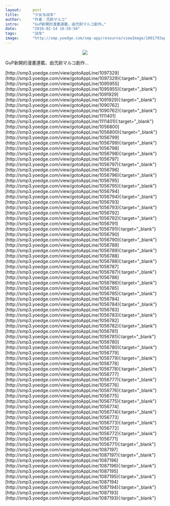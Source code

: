 ```yaml
---
layout:     post
title:      "少女与战车"
author:     "作者：弐尉マルコ"
intro:      "GuP新開的漫畫連載，由弐尉マルコ創作…"
date:       "2018-02-14 16:56:56"
tags:       "战车"
image:      "http://smp.yoedge.com/smp-app/resource/viewImage/1001793appline.png"
---
```

<div style="text-align: center">
<p><img src="http://smp.yoedge.com/smp-app/resource/viewImage/1001793appline.png"/></p>
</div>
<p class="post-meta">
<span>GuP新開的漫畫連載，由弐尉マルコ創作…</span>
</p>
[http://smp3.yoedge.com/view/gotoAppLine/1097329](http://smp3.yoedge.com/view/gotoAppLine/1097329){:target="_blank"}
[http://smp3.yoedge.com/view/gotoAppLine/1095955](http://smp3.yoedge.com/view/gotoAppLine/1095955){:target="_blank"}
[http://smp3.yoedge.com/view/gotoAppLine/1091929](http://smp3.yoedge.com/view/gotoAppLine/1091929){:target="_blank"}
[http://smp3.yoedge.com/view/gotoAppLine/1090762](http://smp3.yoedge.com/view/gotoAppLine/1090762){:target="_blank"}
[http://smp3.yoedge.com/view/gotoAppLine/1111401](http://smp3.yoedge.com/view/gotoAppLine/1111401){:target="_blank"}
[http://smp3.yoedge.com/view/gotoAppLine/1056800](http://smp3.yoedge.com/view/gotoAppLine/1056800){:target="_blank"}
[http://smp3.yoedge.com/view/gotoAppLine/1056799](http://smp3.yoedge.com/view/gotoAppLine/1056799){:target="_blank"}
[http://smp3.yoedge.com/view/gotoAppLine/1056798](http://smp3.yoedge.com/view/gotoAppLine/1056798){:target="_blank"}
[http://smp3.yoedge.com/view/gotoAppLine/1056797](http://smp3.yoedge.com/view/gotoAppLine/1056797){:target="_blank"}
[http://smp3.yoedge.com/view/gotoAppLine/1056796](http://smp3.yoedge.com/view/gotoAppLine/1056796){:target="_blank"}
[http://smp3.yoedge.com/view/gotoAppLine/1056795](http://smp3.yoedge.com/view/gotoAppLine/1056795){:target="_blank"}
[http://smp3.yoedge.com/view/gotoAppLine/1056794](http://smp3.yoedge.com/view/gotoAppLine/1056794){:target="_blank"}
[http://smp3.yoedge.com/view/gotoAppLine/1056793](http://smp3.yoedge.com/view/gotoAppLine/1056793){:target="_blank"}
[http://smp3.yoedge.com/view/gotoAppLine/1056792](http://smp3.yoedge.com/view/gotoAppLine/1056792){:target="_blank"}
[http://smp3.yoedge.com/view/gotoAppLine/1056791](http://smp3.yoedge.com/view/gotoAppLine/1056791){:target="_blank"}
[http://smp3.yoedge.com/view/gotoAppLine/1056790](http://smp3.yoedge.com/view/gotoAppLine/1056790){:target="_blank"}
[http://smp3.yoedge.com/view/gotoAppLine/1056789](http://smp3.yoedge.com/view/gotoAppLine/1056789){:target="_blank"}
[http://smp3.yoedge.com/view/gotoAppLine/1056788](http://smp3.yoedge.com/view/gotoAppLine/1056788){:target="_blank"}
[http://smp3.yoedge.com/view/gotoAppLine/1056787](http://smp3.yoedge.com/view/gotoAppLine/1056787){:target="_blank"}
[http://smp3.yoedge.com/view/gotoAppLine/1056786](http://smp3.yoedge.com/view/gotoAppLine/1056786){:target="_blank"}
[http://smp3.yoedge.com/view/gotoAppLine/1056785](http://smp3.yoedge.com/view/gotoAppLine/1056785){:target="_blank"}
[http://smp3.yoedge.com/view/gotoAppLine/1056784](http://smp3.yoedge.com/view/gotoAppLine/1056784){:target="_blank"}
[http://smp3.yoedge.com/view/gotoAppLine/1056783](http://smp3.yoedge.com/view/gotoAppLine/1056783){:target="_blank"}
[http://smp3.yoedge.com/view/gotoAppLine/1056782](http://smp3.yoedge.com/view/gotoAppLine/1056782){:target="_blank"}
[http://smp3.yoedge.com/view/gotoAppLine/1056781](http://smp3.yoedge.com/view/gotoAppLine/1056781){:target="_blank"}
[http://smp3.yoedge.com/view/gotoAppLine/1056780](http://smp3.yoedge.com/view/gotoAppLine/1056780){:target="_blank"}
[http://smp3.yoedge.com/view/gotoAppLine/1056779](http://smp3.yoedge.com/view/gotoAppLine/1056779){:target="_blank"}
[http://smp3.yoedge.com/view/gotoAppLine/1056778](http://smp3.yoedge.com/view/gotoAppLine/1056778){:target="_blank"}
[http://smp3.yoedge.com/view/gotoAppLine/1056777](http://smp3.yoedge.com/view/gotoAppLine/1056777){:target="_blank"}
[http://smp3.yoedge.com/view/gotoAppLine/1056776](http://smp3.yoedge.com/view/gotoAppLine/1056776){:target="_blank"}
[http://smp3.yoedge.com/view/gotoAppLine/1056775](http://smp3.yoedge.com/view/gotoAppLine/1056775){:target="_blank"}
[http://smp3.yoedge.com/view/gotoAppLine/1056774](http://smp3.yoedge.com/view/gotoAppLine/1056774){:target="_blank"}
[http://smp3.yoedge.com/view/gotoAppLine/1056773](http://smp3.yoedge.com/view/gotoAppLine/1056773){:target="_blank"}
[http://smp3.yoedge.com/view/gotoAppLine/1056772](http://smp3.yoedge.com/view/gotoAppLine/1056772){:target="_blank"}
[http://smp3.yoedge.com/view/gotoAppLine/1056771](http://smp3.yoedge.com/view/gotoAppLine/1056771){:target="_blank"}
[http://smp3.yoedge.com/view/gotoAppLine/1087197](http://smp3.yoedge.com/view/gotoAppLine/1087197){:target="_blank"}
[http://smp3.yoedge.com/view/gotoAppLine/1087196](http://smp3.yoedge.com/view/gotoAppLine/1087196){:target="_blank"}
[http://smp3.yoedge.com/view/gotoAppLine/1087195](http://smp3.yoedge.com/view/gotoAppLine/1087195){:target="_blank"}
[http://smp3.yoedge.com/view/gotoAppLine/1087194](http://smp3.yoedge.com/view/gotoAppLine/1087194){:target="_blank"}
[http://smp3.yoedge.com/view/gotoAppLine/1087193](http://smp3.yoedge.com/view/gotoAppLine/1087193){:target="_blank"}


